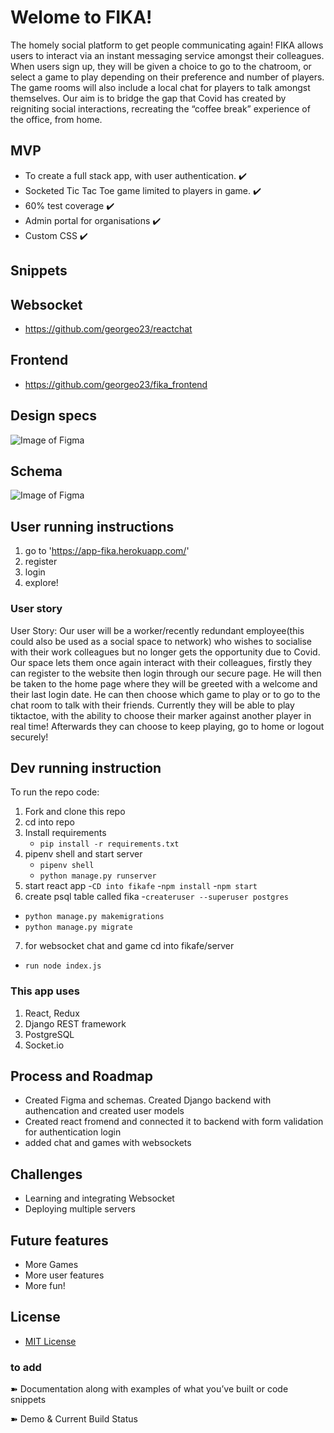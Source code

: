 # Welome to FIKA!

The homely social platform to get people communicating again!
FIKA allows users to interact via an instant messaging service amongst their colleagues. When users sign up, they will be given a choice to go to the chatroom, or select a game to play depending on their preference and number of players. The game rooms will also include a local chat for players to talk amongst themselves.  Our aim is to bridge the gap that Covid has created by reigniting social interactions, recreating the “coffee break” experience of the office, from home.



## MVP

* To create a full stack app, with user authentication. ✔️
* Socketed Tic Tac Toe game limited to players in game. ✔️
* 60% test coverage ✔️
* Admin portal for organisations ✔️
* Custom CSS ✔️


## Snippets
## Websocket
- https://github.com/georgeo23/reactchat
## Frontend
- https://github.com/georgeo23/fika_frontend





## Design specs

![Image of Figma](https://github.com/shewitt93/FIKA---Final-Project/blob/master/Screenshot%202020-09-24%20at%2019.55.45.png)

## Schema

![Image of Figma](https://github.com/shewitt93/FIKA---Final-Project/blob/master/Schema.png)

## User running instructions
1. go to 'https://app-fika.herokuapp.com/'
2. register
3. login
4. explore!


### User story

User Story: Our user will be a worker/recently redundant employee(this could also be used as a social space to network) who wishes to socialise with their work colleagues but no longer gets the opportunity due to Covid. Our space lets them once again interact with their colleagues, firstly they can register to the website then login through our secure page. He will then be taken to the home page where they will be greeted with a welcome and their last login date. He can then choose which game to play or to go to the chat room to talk with their friends. Currently they will be able to play tiktactoe, with the ability to choose their marker against another player in real time! Afterwards they can choose to keep playing, go to home or logout securely!

## Dev running instruction

To run the repo code:

1. Fork and clone this repo
2. cd into repo
3. Install requirements
   - `pip install -r requirements.txt`
4. pipenv shell and start server
   - `pipenv shell`
   - `python manage.py runserver`
5. start react app
  -`CD into fikafe`
  -`npm install`
  -`npm start`
6. create psql table called fika
-`createruser --superuser postgres`
- `python manage.py makemigrations`
- `python manage.py migrate`
7. for websocket chat and game cd into fikafe/server
- `run node index.js`

### This app uses

1. React, Redux
2. Django REST framework
3. PostgreSQL
4. Socket.io

## Process and Roadmap

-  Created Figma and schemas. Created Django backend with authencation and created user models 
-  Created react fromend and connected it to backend with form validation for authentication login
-  added chat and games with websockets

## Challenges

- Learning and integrating Websocket
- Deploying multiple servers


## Future features

-  More Games
-  More user features
-  More fun!

## License

- [MIT License](https://opensource.org/licenses/mit-license.php)

### to add




➽ Documentation along with examples of what you’ve built or code snippets




➽ Demo & Current Build Status

